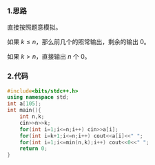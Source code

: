### 1.思路

直接按照题意模拟。

如果 $k \le n$，那么前几个的照常输出，剩余的输出 $0$。

如果 $k > n$，直接输出 $n$ 个 $0$。

### 2.代码

```cpp
#include<bits/stdc++.h>
using namespace std;
int a[105];
int main(){
	int n,k;
	cin>>n>>k;
	for(int i=1;i<=n;i++) cin>>a[i];
	for(int i=k+1;i<=n;i++) cout<<a[i]<<" ";
	for(int i=1;i<=min(n,k);i++) cout<<0<<" ";
	return 0;
} 
```
